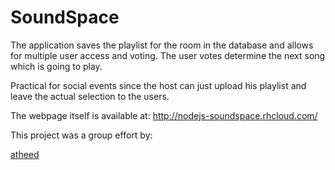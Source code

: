 # SoundSpace
The application saves the playlist for the room in the database and allows for multiple user access and voting.
The user votes determine the next song which is going to play.

Practical for social events since the host can just upload his playlist and leave the actual selection to the users.

The webpage itself is available at: http://nodejs-soundspace.rhcloud.com/

This project was a group effort by:

[atheed](https://github.com/atheed/)

